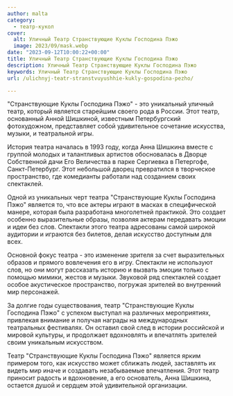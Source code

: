 ```yaml
---
author: malta
category:
  - театр-кукол
cover:
  alt: Уличный Театр Странствующие Куклы Господина Пэжо
  image: 2023/09/mask.webp
date: "2023-09-12T10:00:22+00:00"
title: Уличный Театр Странствующие Куклы Господина Пэжо
description: Уличный Театр Странствующие Куклы Господина Пэжо
keywords: Уличный Театр Странствующие Куклы Господина Пэжо
url: /ulichnyj-teatr-stranstvuyushhie-kukly-gospodina-pezho/

---
```

"Странствующие Куклы Господина Пэжо" \- это уникальный уличный театр, который является старейшим своего рода в России. Этот театр, основанный Анной Шишкиной, известным Петербургский фотохудожном, представляет собой удивительное сочетание искусства, музыки, и театральной игры.

История театра началась в 1993 году, когда Анна Шишкина вместе с группой молодых и талантливых артистов обосновалась в Дворце Собственной дачи Его Величества в парке Сергиевка в Петергофе, Санкт-Петербург. Этот небольшой дворец превратился в творческое пространство, где комедианты работали над созданием своих спектаклей.

Одной из уникальных черт театра "Странствующие Куклы Господина Пэжо" является то, что все актеры играют в масках в специфической манере, которая была разработана многолетней практикой. Это создает особенно выразительные образы, позволяя актерам передавать эмоции и идеи без слов. Спектакли этого театра адресованы самой широкой аудитории и играются без билетов, делая искусство доступным для всех.

Основной фокус театра \- это изменение зрителя за счет выразительных образов и прямого вовлечения его в игру. Спектакли не используют слов, но они могут рассказать историю и вызвать эмоции только с помощью мимики, жестов и музыки. Звуковой ряд спектаклей создает особое акустическое пространство, погружая зрителей во внутренний мир персонажей.

За долгие годы существования, театр "Странствующие Куклы Господина Пэжо" с успехом выступал на различных мероприятиях, привлекая внимание и получая награды на международных театральных фестивалях. Он оставил свой след в истории российской и мировой культуры, и продолжает вдохновлять и впечатлять зрителей своим уникальным искусством.

Театр "Странствующие Куклы Господина Пэжо" является ярким примером того, как искусство может сближать людей, заставлять их видеть мир иначе и создавать незабываемые впечатления. Этот театр приносит радость и вдохновение, а его основатель, Анна Шишкина, остается душой и сердцем этой удивительной организации.
